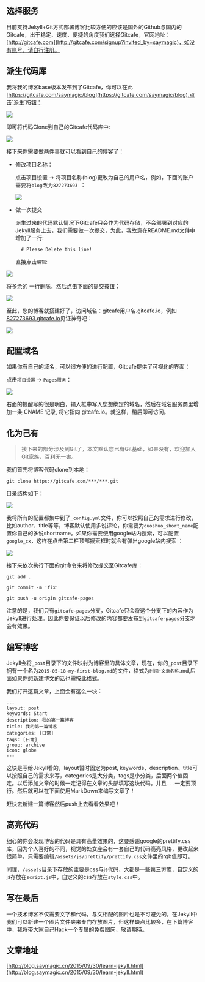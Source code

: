 ## 选择服务

目前支持Jekyll+Git方式部署博客比较方便的应该是国外的Github与国内的Gitcafe，出于稳定、速度、便捷的角度我们选择Gitcafe，官网地址：[http://gitcafe.com](http://gitcafe.com/signup?invited_by=saymagic)，如没有账号，请自行注册。

## 派生代码库

我将我的博客base版本发布到了Gitcafe，你可以在此[https://gitcafe.com/saymagic/blog](https://gitcafe.com/saymagic/blog),点击`派生`按钮：

![](http://cdn.saymagic.cn/o_1a0efi8uva2p1pjj8qv11dgb9.png)

即可将代码Clone到自己的Gitcafe代码库中:

![](http://cdn.saymagic.cn/o_1a0efps7h1951bguhtvbd39the.png)

接下来你需要做两件事就可以看到自己的博客了：

* 修改项目名称：

    点击项目设置 -> 将项目名称(blog)更改为自己的用户名，例如，下面的账户需要将`blog`改为`827273693 `：
    
    ![](http://cdn.saymagic.cn/o_1a0eg4iat19bm8pr1kasgb01s369.png)
    

* 做一次提交

    派生过来的代码默认情况下Gitcafe只会作为代码存储，不会部署到对应的Jekyll服务上去，我们需要做一次提交，为此，我故意在README.md文件中增加了一行:
    
        # Please Delete this line!

    直接点击`编辑`:

![](http://cdn.saymagic.cn/o_1a0egfu6v1o6o9vbjm91fbm16k0e.png)

   将多余的 一行删除，然后点击下面的提交按钮：
   
![](http://cdn.saymagic.cn/o_1a0egjs7p8qak6m15g4e6m18n99.png)

至此，您的博客就搭建好了，访问域名：gitcafe用户名.gitcafe.io，例如[827273693.gitcafe.io](827273693.gitcafe.io)见证神奇吧：

![](http://cdn.saymagic.cn/o_1a0egr4kb1p9i7uv221eo0u5l9.png)

## 配置域名

如果你有自己的域名，可以很方便的进行配置，Gitcafe提供了可视化的界面：

点击`项目设置` -> `Pages服务`：

![](http://cdn.saymagic.cn/o_1a0eh3833l28t5beht1mj39e7e.png)

右面的提醒写的很是明白，输入框中写入您想绑定的域名，然后在域名服务商里增加一条 CNAME 记录, 将它指向 gitcafe.io。就这样，稍后即可访问。


## 化为己有

> 接下来的部分涉及到Git了，本文默认您已有Git基础，如果没有，欢迎加入Git家族，百利无一害。

我们首先将博客代码clone到本地：

    git clone https://gitcafe.com/***/***.git

目录结构如下：

![](http://cdn.saymagic.cn/o_1a0ehkcmr1os11q6dads3o11k5l9.png)

我将所有的配置都集中到了`_config.yml`文件，你可以按照自己的需求进行修改，比如author、title等等，博客默认使用多说评论，你需要为`duoshuo_short_name`配置你自己的多说shortname。如果你需要使用google站内搜索，可以配置`google_cx`，这样在点击第二栏顶部搜索框时就会有弹出google站内搜索
：

![](http://cdn.saymagic.cn/o_1a0ehtbjg10bnromac01ssf4qa9.png)

接下来依次执行下面的git命令来将修改提交至Gitcafe库：

    git add .

    git commit -m 'fix'
    
    git push -u origin gitcafe-pages
    
注意的是，我们只有`gitcafe-pages`分支，Gitcafe只会将这个分支下的内容作为Jekyll进行处理。因此你要保证以后修改的内容都要发布到`gitcafe-pages`分支才会有效果。

## 编写博客

Jekyll会将`_post`目录下的文件映射为博客里的具体文章，现在，你的`_post`目录下拥有一个名为`2015-05-18-my-first-blog.md`的文件，格式为`时间`-`文章名称`.md,后面如果你想新建博文的话也需按此格式。

我们打开这篇文章，上面会有这么一块：

    ---
    layout: post
    keywords: Start
    description: 我的第一篇博客
    title: 我的第一篇博客
    categories: [日常]
    tags: [日常]
    group: archive
    icon: globe
    ---

这块是写给Jekyll看的，layout暂时固定为post, keywords、description、title可以按照自己的需求来写，categories是大分类，tags是小分类，后面两个值固定。以后添加文章的时候一定记得在文章的头部填写这块代码。并且`---`一定要顶行。然后就可以在下面使用MarkDown来编写文章了！

赶快去新建一篇博客然后push上去看看效果吧！


## 高亮代码

细心的你会发现博客的代码是具有高量效果的，这要感谢google的prettify.css库，因为个人喜好的不同，视觉的处女座会有一套自己的代码高亮风格，更改起来很简单，只需要编辑`/assets/js/prettify/prettify.css`文件里的rgb值即可。

同理，`/assets`目录下存放的主要是css与js代码，大都是一些第三方库，自定义的js存放在`script.js`中，自定义的css存放在`style.css`中。


## 写在最后

一个技术博客不仅需要文字和代码，与文相配的图片也是不可避免的，在Jekyll中我们可以新建一个图片文件夹来专门存放图片，但这样缺点比较多，在下篇博客中，我将带大家自己Hack一个专属的免费图床，敬请期待。


## 文章地址

[http://blog.saymagic.cn/2015/09/30/learn-jekyll.html](http://blog.saymagic.cn/2015/09/30/learn-jekyll.html)